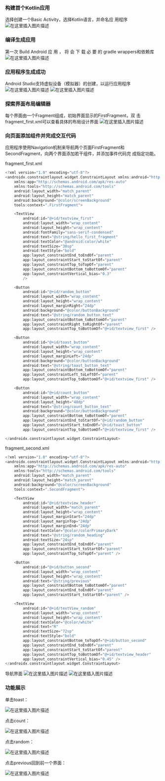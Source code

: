 ### 构建首个Kotlin应用

 选择创建一个Basic Activity，选择Kotlin语言，并命名应
用程序
![在这里插入图片描述](https://img-blog.csdnimg.cn/b6190a59e9c34e0794afe5ebab9a3286.png)
### 编译生成应用
 第一次 Build Android 应 用 ， 将 会 下 载 必 要 的 gradle
wrappers和依赖库
![在这里插入图片描述](https://img-blog.csdnimg.cn/e38a88dca9f1432480366a8acb6f5c6d.png)
### 应用程序生成成功
 Android Studio支持虚拟设备（模拟器）的创建，以运行应用程序
 ![在这里插入图片描述](https://img-blog.csdnimg.cn/f2659fcf314d4c149f18f5eabe3a55a0.png)
 ![在这里插入图片描述](https://img-blog.csdnimg.cn/f89f8b1b68b94bd5943c9ee00e0d0973.png)
### 探索界面布局编辑器
每个界面由一个Fragment组成，初始界面显示的FirstFragment，双 击fragment_first.xml可以查看具体的布局设计界面
 ![在这里插入图片描述](https://img-blog.csdnimg.cn/059190536a1f42ba8e8117f33a54150d.png)
### 向页面添加组件并完成交互代码
应用程序使用Navigation机制来导航两个页面FirstFragment和
SecondFragment，向两个界面添加若干组件，并添加事件代码完
成指定功能。

fragment_first.xml

```kotlin
<?xml version="1.0" encoding="utf-8"?>
<androidx.constraintlayout.widget.ConstraintLayout xmlns:android="http://schemas.android.com/apk/res/android"
    xmlns:app="http://schemas.android.com/apk/res-auto"
    xmlns:tools="http://schemas.android.com/tools"
    android:layout_width="match_parent"
    android:layout_height="match_parent"
    android:background="@color/screenBackground"
    tools:context=".FirstFragment">

    <TextView
        android:id="@+id/textview_first"
        android:layout_width="wrap_content"
        android:layout_height="wrap_content"
        android:fontFamily="sans-serif-condensed"
        android:text="@string/hello_first_fragment"
        android:textColor="@android:color/white"
        android:textSize="30sp"
        android:textStyle="bold"
        app:layout_constraintEnd_toEndOf="parent"
        app:layout_constraintStart_toStartOf="parent"
        app:layout_constraintTop_toTopOf="parent"
        app:layout_constraintBottom_toBottomOf="parent"
        app:layout_constraintVertical_bias="0.3"
        />

    <Button
        android:id="@+id/random_button"
        android:layout_width="wrap_content"
        android:layout_height="wrap_content"
        android:layout_marginRight="24dp"
        android:background="@color/buttonBackground"
        android:text="@string/random_button_text"
        app:layout_constraintBottom_toBottomOf="parent"
        app:layout_constraintRight_toRightOf="parent"
        app:layout_constraintTop_toBottomOf="@+id/textview_first" />

    <Button
        android:id="@+id/toast_button"
        android:layout_width="wrap_content"
        android:layout_height="wrap_content"
        android:layout_marginLeft="24dp"
        android:background="@color/buttonBackground"
        android:text="@string/toast_button_text"
        app:layout_constraintBottom_toBottomOf="parent"
        app:layout_constraintLeft_toLeftOf="parent"
        app:layout_constraintTop_toBottomOf="@+id/textview_first" />

    <Button
        android:id="@+id/count_button"
        android:layout_width="wrap_content"
        android:layout_height="48dp"
        android:text="@string/count_button_text"
        android:background="@color/buttonBackground"
        app:layout_constraintBottom_toBottomOf="parent"
        app:layout_constraintEnd_toStartOf="@+id/random_button"
        app:layout_constraintStart_toEndOf="@+id/toast_button"
        app:layout_constraintTop_toBottomOf="@+id/textview_first" />

</androidx.constraintlayout.widget.ConstraintLayout>
```

fragment_second.xml

```kotlin
<?xml version="1.0" encoding="utf-8"?>
<androidx.constraintlayout.widget.ConstraintLayout xmlns:android="http://schemas.android.com/apk/res/android"
    xmlns:app="http://schemas.android.com/apk/res-auto"
    xmlns:tools="http://schemas.android.com/tools"
    android:layout_width="match_parent"
    android:layout_height="match_parent"
    android:background="@color/screenBackground"
    tools:context=".SecondFragment">

    <TextView
        android:id="@+id/textview_header"
        android:layout_width="match_parent"
        android:layout_height="wrap_content"
        android:layout_marginStart="24dp"
        android:layout_marginTop="24dp"
        android:layout_marginEnd="24dp"
        android:textColor="@color/colorPrimaryDark"
        android:text="@string/random_heading"
        android:textSize="24sp"
        app:layout_constraintEnd_toEndOf="parent"
        app:layout_constraintStart_toStartOf="parent"
        app:layout_constraintTop_toTopOf="parent" />

    <Button
        android:id="@+id/button_second"
        android:layout_width="wrap_content"
        android:layout_height="wrap_content"
        android:text="@string/previous"
        app:layout_constraintBottom_toBottomOf="parent"
        app:layout_constraintEnd_toEndOf="parent"
        app:layout_constraintStart_toStartOf="parent" />

    <TextView
        android:id="@+id/textView_random"
        android:layout_width="wrap_content"
        android:layout_height="wrap_content"
        android:textColor="@color/white"
        android:text="R"
        android:textSize="72sp"
        android:textStyle="bold"
        app:layout_constraintBottom_toTopOf="@+id/button_second"
        app:layout_constraintEnd_toEndOf="parent"
        app:layout_constraintStart_toStartOf="parent"
        app:layout_constraintTop_toBottomOf="@+id/textview_header"
        app:layout_constraintVertical_bias="0.45" />
</androidx.constraintlayout.widget.ConstraintLayout>
```

导航界面
![在这里插入图片描述](https://img-blog.csdnimg.cn/6a367ece77d642fdad15018684129445.png)
![在这里插入图片描述](https://img-blog.csdnimg.cn/b4d1551b8fe044bc947cd94281cdf07f.png)
### 功能展示
单击toast：

![在这里插入图片描述](https://img-blog.csdnimg.cn/6a1156ea330d471aad2fc90bff8b4409.png)

点击count：

![在这里插入图片描述](https://img-blog.csdnimg.cn/9ed51ff42253463ea2477f1639a62c91.png)

点击random：

![在这里插入图片描述](https://img-blog.csdnimg.cn/30da9f255ec34e27af377a7a40849e14.png)

点击previous回到前一个界面：

![在这里插入图片描述](https://img-blog.csdnimg.cn/1b91a37b5d234fc6bad90798efadb4b4.png)

